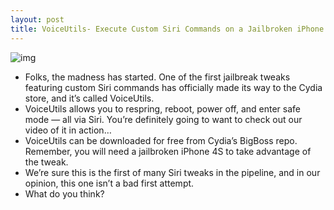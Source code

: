 ```yaml
---
layout: post
title: VoiceUtils- Execute Custom Siri Commands on a Jailbroken iPhone 4S
---
```

![img](http://media.idownloadblog.com/wp-content/uploads/2012/01/siri.jpg)
* Folks, the madness has started. One of the first jailbreak tweaks featuring custom Siri commands has officially made its way to the Cydia store, and it’s called VoiceUtils.
* VoiceUtils allows you to respring, reboot, power off, and enter safe mode — all via Siri. You’re definitely going to want to check out our video of it in action…
* VoiceUtils can be downloaded for free from Cydia’s BigBoss repo. Remember, you will need a jailbroken iPhone 4S to take advantage of the tweak.
* We’re sure this is the first of many Siri tweaks in the pipeline, and in our opinion, this one isn’t a bad first attempt.
* What do you think?

